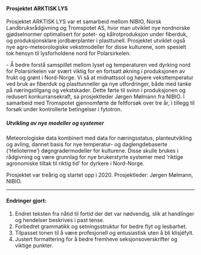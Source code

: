 #### Prosjektet ARKTISK LYS

Prosjektet ARKTISK LYS var et samarbeid mellom NIBIO, Norsk Landbruksrådgivning og Tromspotet AS, hvor man utviklet nye nordnorske gjødselnormer optimalisert for potet- og kålrotproduksjon under fiberduk, og produksjonsklare jordbærplanter i plasttunell. Prosjektet utviklet også nye agro-meteorologiske vekstmodeller for disse kulturene, som spesielt tok hensyn til lysforholdene nord for Polarsirkelen.

\- Å bedre forstå samspillet mellom lyset og temperaturen ved dyrking nord for Polarsirkelen var svært viktig for en fortsatt økning i produksjonen av frukt og grønt i Nord-Norge. Vi så at midnattssol og høyere veksttemperatur ved bruk av fiberduk og plasttunneller ga nye utfordringer, både med tanke på næringstilgang og vekstskader. Dette førte til svinn i produksjonen og redusert konkurransekraft, sa prosjektleder Jørgen Mølmann fra NIBIO. I samarbeid med Tromspotet gjennomførte de feltforsøk over tre år, i tillegg til forsøk under kontrollerte betingelser i fytotron.

##### Utvikling av nye modeller og systemer

Meteorologiske data kombinert med data for næringsstatus, planteutvikling og avling, dannet basis for nye temperatur- og daglengdebaserte (‘Helioterme’) døgngradermodeller for kulturene. Disse skulle brukes i rådgivning og være grunnlag for nye brukerstyrte systemer med ‘riktige agronomiske tiltak til riktig tid’ for dyrkere i Nord-Norge. 

Prosjektet var treårig og startet opp i 2020. Prosjektleder: Jørgen Mølmann, NIBIO.

---

#### Endringer gjort:
1. Endret teksten fra nåtid til fortid der det var nødvendig, slik at handlinger og hendelser beskrives i past tense.
2. Forbedret grammatikk og setningsstruktur for bedre flyt og lesbarhet.
3. Tilpasset tonen til å være profesjonell og entusiastisk uten å bli klisjéfylt.
4. Justert formattering for å bedre fremheve seksjonsoverskrifter og viktige punkter.